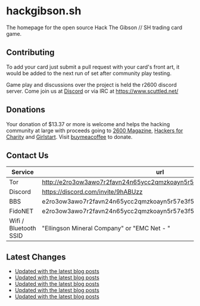 # hackgibson.sh
The homepage for the open source Hack The Gibson // SH trading card game.


## Contributing

To add your card just submit a pull request with your card's front art, it would be added to the next run of set after community play testing.

Game play and discussions over the project is held the r2600 discord server. Come join us at [Discord](https://discord.com/invite/9hABUzz) or via IRC at https://www.scuttled.net/


## Donations

Your donation of $13.37 or more is welcome and helps the hacking community at large with proceeds going to [2600 Magazine](https://2600.com/), [Hackers for Charity](https://hackersforcharity.org) and [Girlstart](https://girlstart.org).  Visit [buymeacoffee](https://www.buymeacoffee.com/hackgibson.sh) to donate.


## Contact Us

Service | url
-|-
Tor | http://e2ro3ow3awo7r2favn24n65ycc2qmzkoayn5r57e3f56nvjwdcgg32ad.onion
Discord | https://discord.com/invite/9hABUzz
BBS | e2ro3ow3awo7r2favn24n65ycc2qmzkoayn5r57e3f56nvjwdcgg32ad.onion:23
FidoNET | e2ro3ow3awo7r2favn24n65ycc2qmzkoayn5r57e3f56nvjwdcgg32ad.onion:24554
Wifi / Bluetooth SSID | "Ellingson Mineral Company" or "EMC Net - <fidonet address>"

## Latest Changes
<!-- BLOG-POST-LIST:START -->
- [Updated with the latest blog posts](https://github.com/DFW2600/hackgibson.sh/commit/2101d8598bb1bdaca2172672216fcbb0cfc0ae60)
- [Updated with the latest blog posts](https://github.com/DFW2600/hackgibson.sh/commit/c6a9a1fdd1069f8e528bbe0081cb599fa9bda8e6)
- [Updated with the latest blog posts](https://github.com/DFW2600/hackgibson.sh/commit/a59fe1e0e1f9c1aa15c681a0be1cd735f9ca7461)
- [Updated with the latest blog posts](https://github.com/DFW2600/hackgibson.sh/commit/0ba371603cd96d127d0b5cbab73543f21a9a2baa)
- [Updated with the latest blog posts](https://github.com/DFW2600/hackgibson.sh/commit/93027b6ffbb24dc17b0fa8c7ab6fb941a11887ea)
<!-- BLOG-POST-LIST:END -->
